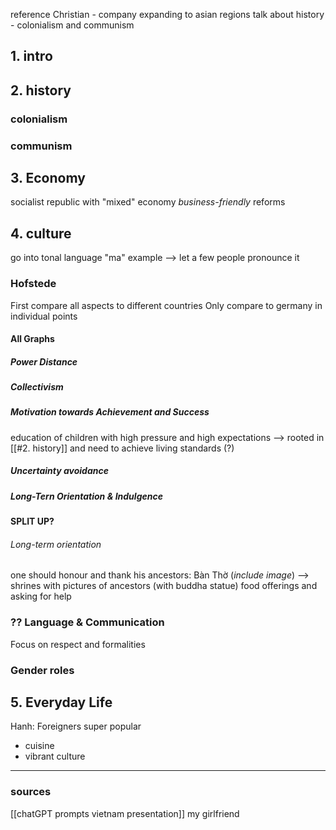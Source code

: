 reference Christian - company expanding to asian regions
talk about history - colonialism and communism

## 1. intro

## 2. history

### colonialism
### communism

## 3. Economy 
socialist republic with "mixed" economy
_business-friendly_ reforms
## 4. culture
go into tonal language "ma" example --> let a few people pronounce it
### Hofstede
First compare all aspects to different countries
Only compare to germany in individual points
#### All  Graphs
##### Power Distance
##### Collectivism
##### Motivation towards Achievement and Success
education of children with high pressure and high expectations
--> rooted in [[#2. history]] and need to achieve living standards (?)

##### Uncertainty avoidance

##### Long-Tern Orientation & Indulgence
**SPLIT UP?**
###### Long-term orientation
one should honour and thank his ancestors:
	Bàn Thờ (_include image_)
	--> shrines with pictures of ancestors (with buddha statue)
	food offerings and asking for help 



### ?? Language & Communication
Focus on respect and formalities

### Gender roles

## 5. Everyday Life
Hanh: Foreigners super popular
- cuisine
- vibrant culture





---
### sources
[[chatGPT prompts vietnam presentation]]
my girlfriend
